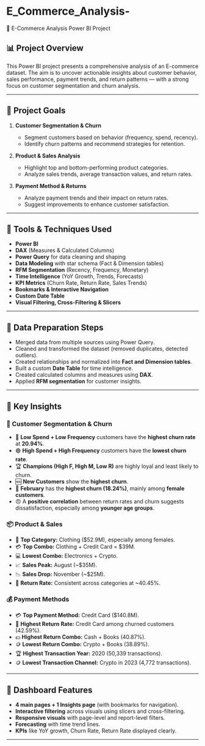 # E_Commerce_Analysis-
🛒 E-Commerce Analysis Power BI Project


## 📊 Project Overview

This Power BI project presents a comprehensive analysis of an E-commerce dataset. The aim is to uncover actionable insights about customer behavior, sales performance, payment trends, and return patterns — with a strong focus on customer segmentation and churn analysis.

---

## 🎯 Project Goals

1. **Customer Segmentation & Churn**
   - Segment customers based on behavior (frequency, spend, recency).
   - Identify churn patterns and recommend strategies for retention.

2. **Product & Sales Analysis**
   - Highlight top and bottom-performing product categories.
   - Analyze sales trends, average transaction values, and return rates.

3. **Payment Method & Returns**
   - Analyze payment trends and their impact on return rates.
   - Suggest improvements to enhance customer satisfaction.

---

## 🔧 Tools & Techniques Used

- **Power BI**
- **DAX** (Measures & Calculated Columns)
- **Power Query** for data cleaning and shaping
- **Data Modeling** with star schema (Fact & Dimension tables)
- **RFM Segmentation** (Recency, Frequency, Monetary)
- **Time Intelligence** (YoY Growth, Trends, Forecasts)
- **KPI Metrics** (Churn Rate, Return Rate, Sales Trends)
- **Bookmarks & Interactive Navigation**
- **Custom Date Table**
- **Visual Filtering, Cross-Filtering & Slicers**

---

## 📁 Data Preparation Steps

- Merged data from multiple sources using Power Query.
- Cleaned and transformed the dataset (removed duplicates, detected outliers).
- Created relationships and normalized into **Fact and Dimension tables**.
- Built a custom **Date Table** for time intelligence.
- Created calculated columns and measures using **DAX**.
- Applied **RFM segmentation** for customer insights.

---

## 📌 Key Insights

### 👥 Customer Segmentation & Churn

- 🔴 **Low Spend + Low Frequency** customers have the **highest churn rate** at **20.94%**.
- 🟢 **High Spend + High Frequency** customers have the **lowest churn rate**.
- 🏆 **Champions (High F, High M, Low R)** are highly loyal and least likely to churn.
- 🆕 **New Customers** show the **highest churn**.
- 📅 **February** has the **highest churn (18.24%)**, mainly among **female customers**.
- 😠 A **positive correlation** between return rates and churn suggests dissatisfaction, especially among **younger age groups**.

### 📦 Product & Sales

- 👚 **Top Category:** Clothing ($52.9M), especially among females.
- 💳 **Top Combo:** Clothing + Credit Card = $39M.
- 💻 **Lowest Combo:** Electronics + Crypto.
- 📈 **Sales Peak:** August (~$35M).
- 📉 **Sales Drop:** November (~$25M).
- 🔁 **Return Rate:** Consistent across categories at ~40.45%.

### 💰 Payment Methods

- 💳 **Top Payment Method:** Credit Card ($140.8M).
- 🔄 **Highest Return Rate:** Credit Card among churned customers (42.59%).
- 💵 **Highest Return Combo:** Cash + Books (40.87%).
- 🪙 **Lowest Return Combo:** Crypto + Books (38.89%).
- 🏆 **Highest Transaction Year:** 2020 (50,339 transactions).
- 🪙 **Lowest Transaction Channel:** Crypto in 2023 (4,772 transactions).

---

## 📸 Dashboard Features

- **4 main pages + 1 Insights page** (with bookmarks for navigation).
- **Interactive filtering** across visuals using slicers and cross-filtering.
- **Responsive visuals** with page-level and report-level filters.
- **Forecasting** with time trend lines.
- **KPIs** like YoY growth, Churn Rate, Return Rate displayed clearly.

---



